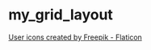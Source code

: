 # my_grid_layout

<a href="https://www.flaticon.com/free-icons/user" title="user icons">User icons created by Freepik - Flaticon</a>
